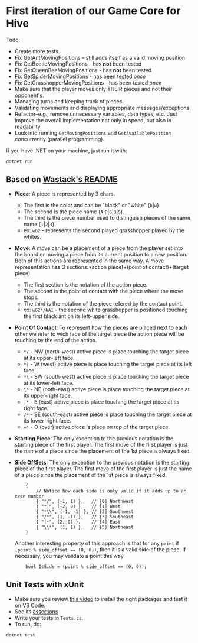 # First iteration of our Game Core for Hive
Todo:
- Create more tests.
- Fix GetAntMovingPositions – still adds itself as a valid moving position
- Fix GetBeetleMovingPositions - has **not** been tested
- Fix GetQueenBeeMovingPositions - has **not** been tested
- Fix GetSpiderMovingPositions - has been tested *once*
- Fix GetGrasshopperMovingPositions - has been tested *once*
- Make sure that the player moves only THEIR pieces and not their opponent's.
- Managing turns and keeping track of pieces.
- Validating movements and displaying appropriate messages/exceptions.
- Refactor–e.g., remove unnecessary variables, data types, etc. Just improve the overall implementation not only in speed, but also in readability.
- Look into running `GetMovingPositions` and `GetAvailablePosition` concurrently (parallel programming).

If you have .NET on your machine, just run it with:
```
dotnet run
```

## Based on [Wastack's README](https://github.com/Wastack/hive_AI/blob/master/README.md)
 - __Piece__:
    A piece is represented by 3 chars.
    * The first is the color and can be "black" or "white" {`b`|`w`}.
    * The second is the piece name {`A`|`B`|`G`|`Q`|`S`}.
    * The third is the piece number used to distinguish pieces of the same
        name {`1`|`2`|`3`}.
    * ex: `wG2` - represents the second played grasshopper played by the
        whites.

 - __Move__:
    A move can be a placement of a piece from the player set into the board or
    moving a piece from its current position to a new position. Both of this
    actions are represented in the same way.
    A move representation has 3 sections:
        (action piece)+(point of contact)+(target piece)
    * The first section is the notation of the action piece.
    * The second is the point of contact with the piece where the move stops.
    * The third is the notation of the piece refered by the contact point.
    * ex: `wG2*/bA1` - the second white grasshopper is positioned touching the
        first black ant on its left-upper side.

 - __Point Of Contact__:
    To represent how the pieces are placed next to each other we refer to wich
    face of the target piece the action piece will be touching by the end of
    the action.
    * `*/` - NW (north-west) active piece is place touching the target piece
        at its upper-left face.
    * `*|` - W (west) active piece is place touching the target piece at its
        left face.
    * `*\` - SW (south-west) active piece is place touching the target piece
        at its lower-left face.
    * `\*` - NE (noth-east) active piece is place touching the target piece at
        its upper-right face.
    * `|*` - E (east) active piece is place touching the target piece at its
        right face.
    * `/*` - SE (south-east) active piece is place touching the target piece
        at its lower-right face.
    * `=*` - O (over) active piece is place on top of the target piece.

 - __Starting Piece__:
    The only exception to the previous notation is the starting piece of the
    first player. The first move of the first player is just the name of a
    piece since the placement of the 1st piece is always fixed.

 - __Side OffSets__:
    The only exception to the previous notation is the starting piece of the
    first player. The first move of the first player is just the name of a
    piece since the placement of the 1st piece is always fixed.
    ```
        {
            // Notice how each side is only valid if it adds up to an even number
            { "*/", (-1, 1) },   // [0] Northwest
            { "*|", (-2, 0) },   // [1] West
            { "*\\", (-1, -1) }, // [2] Southwest
            { "/*", (1, -1) },   // [3] Southeast
            { "|*", (2, 0) },    // [4] East
            { "\\*", (1, 1) },   // [5] Northeast
        }
    ```

    Another interesting property of this approach is that for any `point` if `(point % side_offset == (0, 0))`, then it is a valid side of the piece. If necessary, you may validate a point this way
    ```
        bool IsSide = (point % side_offset == (0, 0));
    ``` 

## Unit Tests with xUnit
- Make sure you review [this video](https://www.youtube.com/watch?v=HQmbAdjuB88&t=495s) to install the right packages and test it on VS Code.
- See its [assertions](https://textbooks.cs.ksu.edu/cis400/1-object-orientation/04-testing/05-xunit-assertions/)
- Write your tests in `Tests.cs`.
- To run, do:
```
dotnet test
```